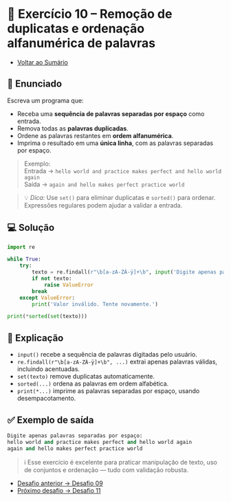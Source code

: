 # 🐍 Exercício 10 – Remoção de duplicatas e ordenação alfanumérica de palavras

- [Voltar ao Sumário](../SUMARIO.md)  

## 🧩 Enunciado

Escreva um programa que:

- Receba uma **sequência de palavras separadas por espaço** como entrada.
- Remova todas as **palavras duplicadas**.
- Ordene as palavras restantes em **ordem alfanumérica**.
- Imprima o resultado em uma **única linha**, com as palavras separadas por espaço.

> Exemplo:  
Entrada → `hello world and practice makes perfect and hello world again`  
Saída → `again and hello makes perfect practice world`

> 💡 *Dica:* Use `set()` para eliminar duplicatas e `sorted()` para ordenar. Expressões regulares podem ajudar a validar a entrada.

## 💻 Solução

```python
import re

while True:
    try:
        texto = re.findall(r"\b[a-zA-ZÀ-ÿ]+\b", input('Digite apenas palavras separadas por espaço: '))
        if not texto:
            raise ValueError
        break
    except ValueError:
        print('Valor inválido. Tente novamente.')

print(*sorted(set(texto)))
```

## 🧠 Explicação

- `input()` recebe a sequência de palavras digitadas pelo usuário.
- `re.findall(r"\b[a-zA-ZÀ-ÿ]+\b", ...)` extrai apenas palavras válidas, incluindo acentuadas.
- `set(texto)` remove duplicatas automaticamente.
- `sorted(...)` ordena as palavras em ordem alfabética.
- `print(*...)` imprime as palavras separadas por espaço, usando desempacotamento.

## ✅ Exemplo de saída

```python
Digite apenas palavras separadas por espaço:  
hello world and practice makes perfect and hello world again
again and hello makes perfect practice world
```

> ℹ️ Esse exercício é excelente para praticar manipulação de texto, uso de conjuntos e ordenação — tudo com validação robusta.

- [Desafio anterior → Desafio 09](./desafio_09.md)  
- [Próximo desafio → Desafio 11](./desafio_11.md)